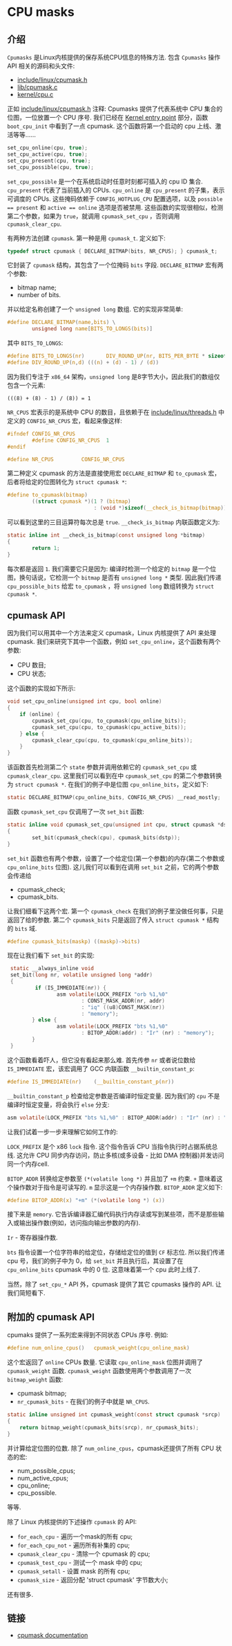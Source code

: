 CPU masks
================================================================================

介绍
--------------------------------------------------------------------------------

`Cpumasks` 是Linux内核提供的保存系统CPU信息的特殊方法. 包含 `Cpumasks` 操作 API 相关的源码和头文件: 

* [include/linux/cpumask.h](https://github.com/torvalds/linux/blob/master/include/linux/cpumask.h)
* [lib/cpumask.c](https://github.com/torvalds/linux/blob/master/lib/cpumask.c)
* [kernel/cpu.c](https://github.com/torvalds/linux/blob/master/kernel/cpu.c)

正如 [include/linux/cpumask.h](https://github.com/torvalds/linux/blob/master/include/linux/cpumask.h) 注释: Cpumasks 提供了代表系统中 CPU 集合的位图，一位放置一个 CPU 序号. 我们已经在 [Kernel entry point](http://0xax.gitbooks.io/linux-insides/content/Initialization/linux-initialization-4.html) 部分，函数 `boot_cpu_init` 中看到了一点 cpumask. 这个函数将第一个启动的 cpu 上线、激活等等……

```C
set_cpu_online(cpu, true);
set_cpu_active(cpu, true);
set_cpu_present(cpu, true);
set_cpu_possible(cpu, true);
```

`set_cpu_possible` 是一个在系统启动时任意时刻都可插入的 cpu ID 集合. `cpu_present` 代表了当前插入的 CPUs. `cpu_online` 是 `cpu_present` 的子集，表示可调度的 CPUs. 这些掩码依赖于 `CONFIG_HOTPLUG_CPU` 配置选项，以及 `possible == present` 和 `active == online` 选项是否被禁用. 这些函数的实现很相似，检测第二个参数，如果为 `true`，就调用 `cpumask_set_cpu` ，否则调用 `cpumask_clear_cpu`. 

有两种方法创建 `cpumask`. 第一种是用 `cpumask_t`. 定义如下: 

```C
typedef struct cpumask { DECLARE_BITMAP(bits, NR_CPUS); } cpumask_t;
```

它封装了 `cpumask` 结构，其包含了一个位掩码 `bits` 字段. `DECLARE_BITMAP` 宏有两个参数: 

* bitmap name;
* number of bits.

并以给定名称创建了一个 `unsigned long` 数组. 它的实现非常简单: 

```C
#define DECLARE_BITMAP(name,bits) \
        unsigned long name[BITS_TO_LONGS(bits)]
```

其中 `BITS_TO_LONGS`: 

```C
#define BITS_TO_LONGS(nr)       DIV_ROUND_UP(nr, BITS_PER_BYTE * sizeof(long))
#define DIV_ROUND_UP(n,d) (((n) + (d) - 1) / (d))
```

因为我们专注于 `x86_64` 架构，`unsigned long` 是8字节大小，因此我们的数组仅包含一个元素: 

```
(((8) + (8) - 1) / (8)) = 1
```

`NR_CPUS` 宏表示的是系统中 CPU 的数目，且依赖于在 [include/linux/threads.h](https://github.com/torvalds/linux/blob/master/include/linux/threads.h) 中定义的 `CONFIG_NR_CPUS` 宏，看起来像这样: 

```C
#ifndef CONFIG_NR_CPUS
        #define CONFIG_NR_CPUS  1
#endif

#define NR_CPUS         CONFIG_NR_CPUS
```

第二种定义 cpumask 的方法是直接使用宏 `DECLARE_BITMAP` 和 `to_cpumask` 宏，后者将给定的位图转化为 `struct cpumask *`: 

```C
#define to_cpumask(bitmap)                                              \
        ((struct cpumask *)(1 ? (bitmap)                                \
                            : (void *)sizeof(__check_is_bitmap(bitmap))))
```

可以看到这里的三目运算符每次总是 `true`. `__check_is_bitmap` 内联函数定义为: 

```C
static inline int __check_is_bitmap(const unsigned long *bitmap)
{
        return 1;
}
```

每次都是返回 `1`. 我们需要它只是因为: 编译时检测一个给定的 `bitmap` 是一个位图，换句话说，它检测一个 `bitmap` 是否有 `unsigned long *` 类型. 因此我们传递 `cpu_possible_bits` 给宏 `to_cpumask` ，将 `unsigned long` 数组转换为 `struct cpumask *`. 

cpumask API
--------------------------------------------------------------------------------

因为我们可以用其中一个方法来定义 cpumask，Linux 内核提供了 API 来处理 cpumask. 我们来研究下其中一个函数，例如 `set_cpu_online`，这个函数有两个参数: 

* CPU 数目;
* CPU 状态;

这个函数的实现如下所示: 

```C
void set_cpu_online(unsigned int cpu, bool online)
{
	if (online) {
		cpumask_set_cpu(cpu, to_cpumask(cpu_online_bits));
		cpumask_set_cpu(cpu, to_cpumask(cpu_active_bits));
	} else {
		cpumask_clear_cpu(cpu, to_cpumask(cpu_online_bits));
	}
}
```

该函数首先检测第二个 `state` 参数并调用依赖它的 `cpumask_set_cpu` 或 `cpumask_clear_cpu`. 这里我们可以看到在中 `cpumask_set_cpu` 的第二个参数转换为 `struct cpumask *`. 在我们的例子中是位图 `cpu_online_bits`，定义如下: 

```C
static DECLARE_BITMAP(cpu_online_bits, CONFIG_NR_CPUS) __read_mostly;
```

函数 `cpumask_set_cpu` 仅调用了一次 `set_bit` 函数: 

```C
static inline void cpumask_set_cpu(unsigned int cpu, struct cpumask *dstp)
{
        set_bit(cpumask_check(cpu), cpumask_bits(dstp));
}
```

`set_bit` 函数也有两个参数，设置了一个给定位(第一个参数)的内存(第二个参数或 `cpu_online_bits` 位图). 这儿我们可以看到在调用 `set_bit` 之前，它的两个参数会传递给

* cpumask_check;
* cpumask_bits.

让我们细看下这两个宏. 第一个 `cpumask_check` 在我们的例子里没做任何事，只是返回了给的参数. 第二个 `cpumask_bits` 只是返回了传入 `struct cpumask *` 结构的 `bits` 域. 

```C
#define cpumask_bits(maskp) ((maskp)->bits)
```

现在让我们看下 `set_bit` 的实现: 

```C
 static __always_inline void
 set_bit(long nr, volatile unsigned long *addr)
 {
         if (IS_IMMEDIATE(nr)) {
                asm volatile(LOCK_PREFIX "orb %1,%0"
                        : CONST_MASK_ADDR(nr, addr)
                        : "iq" ((u8)CONST_MASK(nr))
                        : "memory");
        } else {
                asm volatile(LOCK_PREFIX "bts %1,%0"
                        : BITOP_ADDR(addr) : "Ir" (nr) : "memory");
        }
 }
```

这个函数看着吓人，但它没有看起来那么难. 首先传参 `nr` 或者说位数给 `IS_IMMEDIATE` 宏，该宏调用了 GCC 内联函数 `__builtin_constant_p`: 

```C
#define IS_IMMEDIATE(nr)    (__builtin_constant_p(nr))
```

`__builtin_constant_p` 检查给定参数是否编译时恒定变量. 因为我们的 `cpu` 不是编译时恒定变量，将会执行 `else` 分支: 

```C
asm volatile(LOCK_PREFIX "bts %1,%0" : BITOP_ADDR(addr) : "Ir" (nr) : "memory");
```

让我们试着一步一步来理解它如何工作的: 

`LOCK_PREFIX` 是个 x86 `lock` 指令. 这个指令告诉 CPU 当指令执行时占据系统总线. 这允许 CPU 同步内存访问，防止多核(或多设备 - 比如 DMA 控制器)并发访问同一个内存cell. 

`BITOP_ADDR` 转换给定参数至 `(*(volatile long *)` 并且加了 `+m` 约束. `+` 意味着这个操作数对于指令是可读写的. `m` 显示这是一个内存操作数. `BITOP_ADDR` 定义如下: 

```C
#define BITOP_ADDR(x) "+m" (*(volatile long *) (x))
```

接下来是 `memory`. 它告诉编译器汇编代码执行内存读或写到某些项，而不是那些输入或输出操作数(例如，访问指向输出参数的内存). 

`Ir` - 寄存器操作数. 

`bts` 指令设置一个位字符串的给定位，存储给定位的值到 `CF` 标志位. 所以我们传递 cpu 号，我们的例子中为 0，给 `set_bit` 并且执行后，其设置了在 `cpu_online_bits` cpumask 中的 0 位. 这意味着第一个 cpu 此时上线了. 

当然，除了 `set_cpu_*` API 外，cpumask 提供了其它 cpumasks 操作的 API. 让我们简短看下. 

附加的 cpumask API
--------------------------------------------------------------------------------

cpumaks 提供了一系列宏来得到不同状态 CPUs 序号. 例如: 

```C
#define num_online_cpus()	cpumask_weight(cpu_online_mask)
```

这个宏返回了 `online` CPUs 数量. 它读取 `cpu_online_mask` 位图并调用了 `cpumask_weight` 函数. `cpumask_weight` 函数使用两个参数调用了一次 `bitmap_weight` 函数: 

* cpumask bitmap;
* `nr_cpumask_bits` - 在我们的例子中就是 `NR_CPUS`. 

```C
static inline unsigned int cpumask_weight(const struct cpumask *srcp)
{
	return bitmap_weight(cpumask_bits(srcp), nr_cpumask_bits);
}
```

并计算给定位图的位数. 除了 `num_online_cpus`，cpumask还提供了所有 CPU 状态的宏: 

* num_possible_cpus;
* num_active_cpus;
* cpu_online;
* cpu_possible.

等等. 

除了 Linux 内核提供的下述操作 `cpumask` 的 API: 

* `for_each_cpu` - 遍历一个mask的所有 cpu;
* `for_each_cpu_not` - 遍历所有补集的 cpu;
* `cpumask_clear_cpu` - 清除一个 cpumask 的 cpu;
* `cpumask_test_cpu` - 测试一个 mask 中的 cpu;
* `cpumask_setall` - 设置 mask 的所有 cpu;
* `cpumask_size` - 返回分配 'struct cpumask' 字节数大小;

还有很多. 

链接
--------------------------------------------------------------------------------

* [cpumask documentation](https://www.kernel.org/doc/Documentation/cpu-hotplug.txt)
